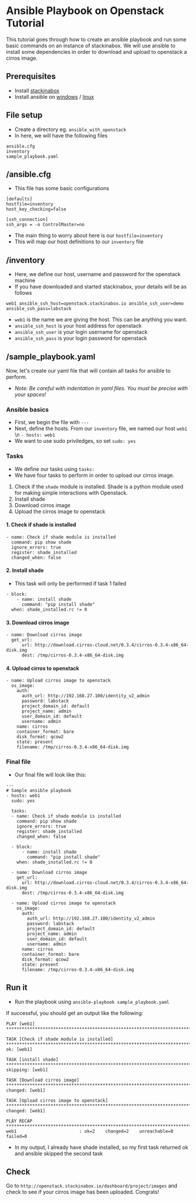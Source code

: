 # Ansible Playbook on Openstack Tutorial
This tutorial goes through how to create an ansible playbook and run some basic commands on an instance of stackinabox.
We will use ansible to install some dependencies in order to download and upload to openstack a cirros image.

## Prerequisites
- Install [stackinabox](https://github.com/dcfield/stackinabox.io)
- Install ansible on [windows](https://github.com/dcfield/ansible_on_windows) / [linux](http://docs.ansible.com/ansible/latest/installation_guide/intro_installation.html)

## File setup
- Create a directory eg. `ansible_with_openstack`
- In here, we will have the following files
````
ansible.cfg
inventory
sample_playbook.yaml
````

## /ansible.cfg
- This file has some basic configurations
````
[defaults]
hostfile=inventory
host_key_checking=false

[ssh_connection]
ssh_args = -o ControlMaster=no
````
- The main thing to worry about here is our `hostfile=inventory`
- This will map our host definitions to our `inventory` file

## /inventory
- Here, we define our host, username and password for the openstack machine
- If you have downloaded and started stackinabox, your details will be as follows
````
web1 ansible_ssh_host=openstack.stackinabox.io ansible_ssh_user=demo ansible_ssh_pass=labstack
````
- `web1` is the name we are giving the host. This can be anything you want.
- `ansible_ssh_host` is your host address for openstack
- `ansible_ssh_user` is your login username for openstack
- `ansible_ssh_pass` is your login password for openstack

## /sample_playbook.yaml
Now, let's create our yaml file that will contain all tasks for ansible to perform.

- *Note: Be careful with indentation in yaml files. You must be precise with your spaces!*

### Ansible basics
- First, we begin the file with `---`
- Next, define the hosts. From our `inventory` file, we named our host `web1` \n
`- hosts: web1`
- We want to use sudo priviledges, so set `sudo: yes`

### Tasks
- We define our tasks using `tasks:`
- We have four tasks to perform in order to upload our cirros image.
1. Check if the `shade` module is installed. Shade is a python module used for making simple interactions with Openstack.
2. Install shade
3. Download cirros image
4. Upload the cirros image to openstack

#### 1. Check if shade is installed
````
- name: Check if shade module is installed
  command: pip show shade
  ignore_errors: true
  register: shade_installed
  changed_when: false
````

#### 2. Install shade
- This task will only be performed if task 1 failed
````
- block:
    - name: install shade
      command: "pip install shade"
  when: shade_installed.rc != 0
````

#### 3. Download cirros image
````
- name: Download cirros image
  get_url:
      url: http://download.cirros-cloud.net/0.3.4/cirros-0.3.4-x86_64-disk.img
      dest: /tmp/cirros-0.3.4-x86_64-disk.img
````

#### 4. Upload cirros to openstack
````
- name: Upload cirros image to openstack
  os_image:
    auth:
      auth_url: http://192.168.27.100/identity_v2_admin
      password: labstack
      project_domain_id: default
      project_name: admin
      user_domain_id: default
      username: admin
    name: cirros
    container_format: bare
    disk_format: qcow2
    state: present
    filename: /tmp/cirros-0.3.4-x86_64-disk.img
````

### Final file
- Our final file will look like this:
````
---
# Sample ansible playbook
- hosts: web1
  sudo: yes

  tasks:
  - name: Check if shade module is installed
    command: pip show shade
    ignore_errors: true
    register: shade_installed
    changed_when: false

  - block:
      - name: install shade
        command: "pip install shade"
    when: shade_installed.rc != 0

  - name: Download cirros image
    get_url:
      url: http://download.cirros-cloud.net/0.3.4/cirros-0.3.4-x86_64-disk.img
      dest: /tmp/cirros-0.3.4-x86_64-disk.img

  - name: Upload cirros image to openstack
    os_image:
      auth:
        auth_url: http://192.168.27.100/identity_v2_admin
        password: labstack
        project_domain_id: default
        project_name: admin
        user_domain_id: default
        username: admin
      name: cirros
      container_format: bare
      disk_format: qcow2
      state: present
      filename: /tmp/cirros-0.3.4-x86_64-disk.img

````

## Run it
- Run the playbook using `ansible-playbook sample_playbook.yaml`

If successful, you should get an output like the following:

````
PLAY [web1] *************************************************************************************************************************************************************************************

TASK [Check if shade module is installed] ******************************************************************************************************************************************************
ok: [web1]

TASK [install shade] ***************************************************************************************************************************************************************************
skipping: [web1]

TASK [Download cirros image] *******************************************************************************************************************************************************************
changed: [web1]

TASK [Upload cirros image to openstack] ********************************************************************************************************************************************************
changed: [web1]

PLAY RECAP *************************************************************************************************************************************************************************************
web1                        : ok=2    changed=2    unreachable=0    failed=0

````

- In my output, I already have shade installed, so my first task returned ok and ansible skipped the second task

## Check
Go to `http://openstack.stackinabox.io/dashboard/project/images` and check to see if your cirros image has been uploaded. Congrats!
